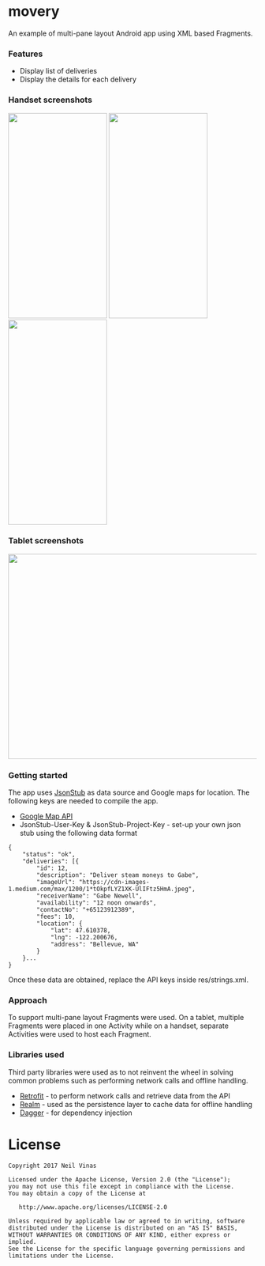 # movery

An example of multi-pane layout Android app using XML based Fragments. 

### Features

* Display list of deliveries
* Display the details for each delivery

### Handset screenshots

<img src="https://github.com/neilvinas/movery/blob/master/screenshots/handset/device-2018-01-10-202318.png" width="200" height="415"> <img src="https://github.com/neilvinas/movery/blob/master/screenshots/handset/device-2018-01-10-202425.png" width="200" height="415"> <img src="https://github.com/neilvinas/movery/blob/master/screenshots/handset/device-2018-01-10-202507.png" width="200" height="415"> 

### Tablet screenshots

<img src="https://github.com/neilvinas/movery/blob/master/screenshots/tablet/device-2018-01-10-202959.png" width="559" height="415">

### Getting started

The app uses [JsonStub](http://jsonstub.com/) as data source and Google maps for location. The following keys are needed to compile the app.
* [Google Map API](https://developers.google.com/maps/documentation/android-api/signup) 
* JsonStub-User-Key & JsonStub-Project-Key - set-up your own json stub using the following data format
```
{
	"status": "ok",
	"deliveries": [{
		"id": 12,
		"description": "Deliver steam moneys to Gabe",
		"imageUrl": "https://cdn-images-1.medium.com/max/1200/1*tOkpfLYZ1XK-UlIFtz5HmA.jpeg",
		"receiverName": "Gabe Newell",
		"availability": "12 noon onwards",
		"contactNo": "+65123912389",
		"fees": 10,
		"location": {
			"lat": 47.610378,
			"lng": -122.200676,
			"address": "Bellevue, WA"
		}
	}...
}
```
Once these data are obtained, replace the API keys inside res/strings.xml.

### Approach
To support multi-pane layout Fragments were used. On a tablet, multiple Fragments were placed in one Activity while on a handset, separate Activities were used to host each Fragment. 

### Libraries used
Third party libraries were used as to not reinvent the wheel in solving common problems such as performing network calls and offline handling.

* [Retrofit](http://square.github.io/retrofit/) - to perform network calls and retrieve data from the API
* [Realm](https://realm.io/) - used as the persistence layer to cache data for offline handling
* [Dagger](https://github.com/google/dagger) - for dependency injection

# License

	Copyright 2017 Neil Vinas
	
    Licensed under the Apache License, Version 2.0 (the "License");
    you may not use this file except in compliance with the License.
    You may obtain a copy of the License at

       http://www.apache.org/licenses/LICENSE-2.0

    Unless required by applicable law or agreed to in writing, software
    distributed under the License is distributed on an "AS IS" BASIS,
    WITHOUT WARRANTIES OR CONDITIONS OF ANY KIND, either express or implied.
    See the License for the specific language governing permissions and
    limitations under the License.
